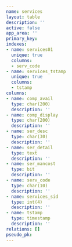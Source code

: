 ```yaml
---
name: services
layout: table
description: ''
active: false
app_area: ''
primary_key: 
indexes:
- name: services01
  unique: true
  columns:
  - serv_code
- name: services_tstamp
  unique: true
  columns:
  - tstamp
columns:
- name: comp_avail
  type: char(200)
  description: ''
- name: comp_display
  type: char(200)
  description: ''
- name: ser_desc
  type: char(30)
  description: ''
- name: ser_detail
  type: text
  description: ''
- name: ser_mancost
  type: bit
  description: ''
- name: serv_code
  type: char(10)
  description: ''
- name: services_sid
  type: int(4)
  description: ''
- name: tstamp
  type: timestamp
  description: ''
relations: []
pseudo_pk: 
---
```


